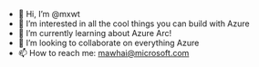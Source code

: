 - 👋 Hi, I’m @mxwt
- 👀 I’m interested in all the cool things you can build with Azure
- 🌱 I’m currently learning about Azure Arc!
- 💞️ I’m looking to collaborate on everything Azure
- 📫 How to reach me: mawhai@microsoft.com

<!---
mxwt/mxwt is a ✨ special ✨ repository because its `README.md` (this file) appears on your GitHub profile.
You can click the Preview link to take a look at your changes.
--->
